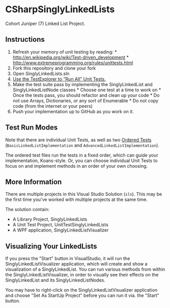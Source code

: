 # CSharpSinglyLinkedLists

Cohort Juniper (7) Linked List Project.

Instructions
-----------

  1. Refresh your memory of unit testing by reading:
    * http://en.wikipedia.org/wiki/Test-driven_development
    * http://www.extremeprogramming.org/rules/unittests.html
  2. Fork this repository and clone your fork
  3. Open SinglyLinkedLists.sln
  4. [Use the TestExplorer to "Run All" Unit Tests.](http://msdn.microsoft.com/en-us/library/ms182470.aspx)
  5. Make the test suite pass by implementing the SinglyLinkedList and SinglyLinkedListNode classes
    * Choose one test at a time to work on
    * Once the tests pass, you should refactor and clean up your code
    * Do not use Arrays, Dictionaries, or any sort of Enumerable
    * Do not copy code (from the internet or your peers)
  6. Push your implementation up to GitHub as you work on it.


Test Run Modes
--------------

Note that there are individual Unit Tests, as well as two [Ordered Tests](http://msdn.microsoft.com/en-us/library/ms182629(v=vs.90).aspx) (`BasicLinkedListImplementation` and `AdvancedLinkedListImplementation`).

The ordered test files run the tests in a fixed order, which can guide your implementation, Koans-style.  Or, you can choose individual Unit Tests to focus on and implement methods in an order of your own choosing.

More Information
----------------

There are multiple projects in this Visual Studio Solution (`sln`).  This may be the first time you've worked with multiple projects at the same time.

The solution contain:
  * A Library Project, SinglyLinkedLists
  * A Unit Test Project, UnitTestSinglyLinkedLists
  * A WPF application, SinglyLinkedListVisualizer

Visualizing Your LinkedLists
----------------------------

If you press the "Start" button in VisualStudio, it will run the SinglyLinkedListVisualizer application, which will create and show a visualization of a SinglyLinkedList.  You can run various methods from within the SinglyLinkedListVisualizer, in order to visually see their effects on the SinglyLinkedList and its SinglyLinkedListNodes.

You may have to right-click on the SinglyLinkedListVisualizer application and choose "Set As StartUp Project" before you can run it via. the "Start" button.
